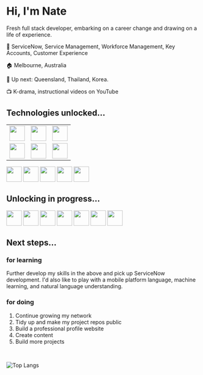 <link rel="stylesheet" href="https://cdn.jsdelivr.net/gh/devicons/devicon@v2.15.1/devicon.min.css">

# Hi, I'm Nate 

Fresh full stack developer, embarking on a career change and drawing on a life of experience.

:office: ServiceNow, Service Management, Workforce Management, Key Accounts, Customer Experience

:house: Melbourne, Australia

:flight_departure: Up next: Queensland, Thailand, Korea.

:tv: K-drama, instructional videos on YouTube

## Technologies unlocked...

|   |   |   |
|---|---|---|
| <img height="40px" src="https://cdn.jsdelivr.net/gh/devicons/devicon/icons/python/python-plain-wordmark.svg" /> | <img height="40px" src="https://cdn.jsdelivr.net/gh/devicons/devicon/icons/postgresql/postgresql-plain-wordmark.svg" /> | <img height="40px" src="https://cdn.jsdelivr.net/gh/devicons/devicon/icons/flask/flask-original-wordmark.svg" /> |
| <img height="40px" src="https://cdn.jsdelivr.net/gh/devicons/devicon/icons/html5/html5-plain-wordmark.svg" /> | <img height="40px" src="https://cdn.jsdelivr.net/gh/devicons/devicon/icons/css3/css3-plain-wordmark.svg" /> | <img height="40px" src="https://cdn.jsdelivr.net/gh/devicons/devicon/icons/sass/sass-original.svg" /> |

<img height="40px" src="https://cdn.jsdelivr.net/gh/devicons/devicon/icons/sqlalchemy/sqlalchemy-plain.svg" />
<img height="40px" src="https://cdn.jsdelivr.net/gh/devicons/devicon/icons/figma/figma-plain.svg" />
<img height="40px" src="https://cdn.jsdelivr.net/gh/devicons/devicon/icons/github/github-original-wordmark.svg" />
<img height="40px" src="https://cdn.jsdelivr.net/gh/devicons/devicon/icons/photoshop/photoshop-line.svg" />
<img height="40px" src="https://cdn.jsdelivr.net/gh/devicons/devicon/icons/illustrator/illustrator-line.svg" />

## Unlocking in progress...

<img height="40px" src="https://cdn.jsdelivr.net/gh/devicons/devicon/icons/mongodb/mongodb-plain-wordmark.svg" /> <img height="40px" src="https://cdn.jsdelivr.net/gh/devicons/devicon/icons/javascript/javascript-plain.svg" />
<img height="40px" src="https://cdn.jsdelivr.net/gh/devicons/devicon/icons/npm/npm-original-wordmark.svg" />
<img height="40px" src="https://cdn.jsdelivr.net/gh/devicons/devicon/icons/express/express-original.svg" />
<img height="40px" src="https://cdn.jsdelivr.net/gh/devicons/devicon/icons/react/react-original-wordmark.svg" />
<img height="40px" src="https://cdn.jsdelivr.net/gh/devicons/devicon/icons/nodejs/nodejs-original-wordmark.svg" />
<img height="40px" src="https://cdn.jsdelivr.net/gh/devicons/devicon/icons/linux/linux-plain.svg" />

## Next steps...

### for learning

Further develop my skills in the above and pick up ServiceNow development. I'd also like to play with a mobile platform language, machine learning, and natural language understanding.

### for doing

1. Continue growing my network
1. Tidy up and make my project repos public
1. Build a professional profile website
1. Create content
1. Build more projects

<br />

![Top Langs](https://github-readme-stats.vercel.app/api/top-langs/?username=nate-0hZ&layout=compact)



